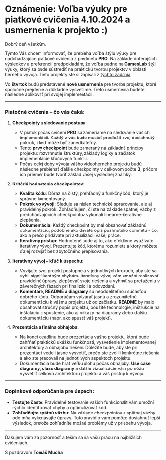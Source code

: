 # Oznámenie: Voľba výuky pre piatkové cvičenia 4.10.2024 a usmernenia k projekto :) 

Dobrý deň všetkým,

Týmto Vás chcem informovať, že prebieha voľba štýlu výuky pre nadchádzajúce piatkové cvičenia z predmetu **PRO**. Na základe doterajších výsledkov a preferencií predpokladám, že voľba padne na **GamesLab** štýl výuky, ktorý sa bude sústrediť na praktickú tvorbu projektov v oblasti herného vývoja. Tieto projekty ste si zapísali z [týchto zadania](https://github.com/SPSITKNM/SPSITKNM/blob/main/zadania_na_domacu_pracu.md). 

Vo **štvrtok** budú predstavené **nové usmernenia** pre tvorbu projektu, ktoré spoločne prejdeme a dôkladne vysvetlíme. Tieto usmernenia budete následne aplikovať pri svojej implementácii.

---

### Piatočné cvičenia – čo vás čaká:

1. **Checkpointy a sledovanie postupu**:
   - V piatok počas cvičení **PRO** sa zameriame na sledovanie vašich implementácií. Každý z vás bude musieť predložiť svoj dosiahnutý pokrok, i keď môže byť zanedbateľný.
   - Tento **prvý checkpoint** bude zameraný na základné princípy projektu: rozvrhnutie štruktúry, základy logiky a začiatok implementácie kľúčových funkcií.
   - Počas celej doby vývoja vášho videoherného projektu budú následne prebiehať ďalšie checkpointy v celkovom počte **3**, pričom ich priemer bude tvoriť základ vašej výslednej známky.

2. **Kritériá hodnotenia checkpointov**:
   - **Kvalita kódu**: Dôraz na čistý, prehľadný a funkčný kód, ktorý je správne komentovaný.
   - **Pokrok vo vývoji**: Sleduje sa nielen technické spracovanie, ale aj pravidelný pokrok. Zohľadňujem, či ste na základe spätnej väzby z predchádzajúcich checkpointov vykonali lineárne-iteratívne zlepšenia.
   - **Dokumentácia**: Každý checkpoint by mal obsahovať základnú dokumentáciu, podobne ako dávate opis pushnutého commitu - čo, ako a prečo pridávate pri aktualizácii vašej práce.
   - **Iteratívny prístup**: Hodnotené bude aj to, ako efektívne využívate iteratívny vývoj. Prezentujte kód, ktorému rozumiete a ktorý môžete ďalej rozvíjať bez zbytočného prepisovania.

3. **Iteratívny vývoj – kľúč k úspechu**:
   - Vyvíjajte svoj projekt postupne a v jednotlivých krokoch, aby ste sa vyhli signifikantným chybám. Iteratívny vývoj vám umožní realizovať pravidelné úpravy, zlepšovať svoje riešenia a vyhnúť sa preťaženiu v záverečných fázach pri finalizácii a odovzdaní.
   - **Komentáre, README a diagramy** sú neoddeliteľnou súčasťou dobrého kódu. Odporúčam vytvárať jasnú a zrozumiteľnú dokumentáciu k vášmu projektu už od začiatku. **README** by malo obsahovať stručný popis projektu, použité technológie, inštrukcie na inštaláciu a spustenie, ako aj odkazy na diagramy alebo ďalšiu dokumentáciu (napr. ako spustiť váš projekt).

4. **Prezentácia a finálna obhajoba**:
   - Na konci deadlinu bude prezentácia vášho projektu, ktorá bude zahŕňať praktickú ukážku funkčnosti, vysvetlenie implementovanej architektúry a obhajobu riešení. Dôležité bude, aby ste pri prezentácii vedeli jasne vysvetliť, prečo ste zvolili konkrétne riešenia a ako ste pracovali na jednotlivých aspektoch projektu.
   - Dokumentácia bude hrať veľkú úlohu počas obhajoby. **Use case diagramy**, **class diagramy** a ďalšie vizualizácie vám pomôžu vysvetliť celkovú architektúru projektu a váš prístup k vývoju.

---

### Doplnkové odporúčania pre úspech:
- **Testujte často**: Pravidelné testovanie vašich funkcionalít vám umožní rýchlo identifikovať chyby a optimalizovať kód. 
- **Zohľadňujte spätnú väzbu**: Na základe checkpointov a spätnej väzby odo mňa vykonávajte úpravy. Toto pravidlo vám pomôže dosiahnuť lepší výsledok, pretože zohľadníte možné problémy už v priebehu vývoja.

---

Ďakujem vám za pozornosť a teším sa na vašu prácu na najbližších cvičeniach. 

S pozdravom
**Tomáš Mucha**
